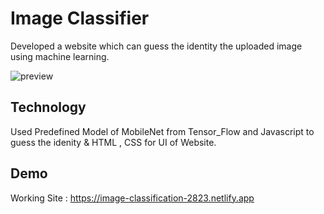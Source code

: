 # Image Classifier

Developed a website which can guess the identity the uploaded image using machine learning.

![preview](https://user-images.githubusercontent.com/75238302/210133965-73d359d5-0504-43e9-b5a2-746cec82dd77.png)

## Technology

Used Predefined Model of MobileNet from Tensor_Flow and Javascript to guess the idenity & HTML , CSS for UI of Website.

## Demo

Working Site : https://image-classification-2823.netlify.app
